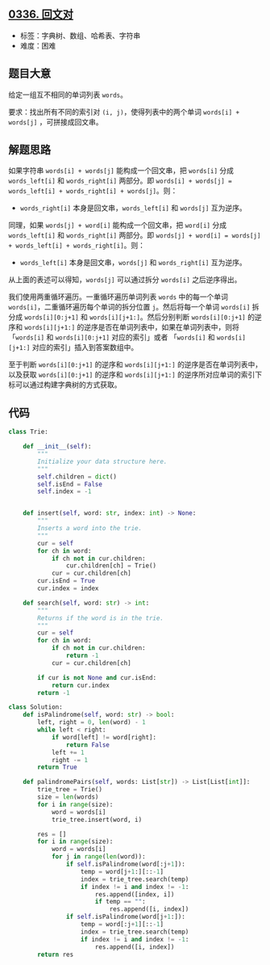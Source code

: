 ## [0336. 回文对](https://leetcode-cn.com/problems/palindrome-pairs/)

- 标签：字典树、数组、哈希表、字符串
- 难度：困难

## 题目大意

给定一组互不相同的单词列表 `words`。

要求：找出所有不同的索引对 `(i, j)`，使得列表中的两个单词 `words[i] + words[j]` ，可拼接成回文串。

## 解题思路

如果字符串 `words[i] + words[j]` 能构成一个回文串，把 `words[i]` 分成 `words_left[i]` 和 `words_right[i]` 两部分。即 `words[i] + words[j] = words_left[i] + words_right[i] + words[j]`。则：

- `words_right[i]` 本身是回文串，`words_left[i]` 和 `words[j]` 互为逆序。

同理，如果 `words[j] + word[i]` 能构成一个回文串，把 `word[i]` 分成 `words_left[i]` 和 `words_right[i]` 两部分。即 `words[j] + word[i] = words[j] + words_left[i] + words_right[i]`。则：

- `words_left[i]` 本身是回文串，`words[j]` 和 `words_right[i]` 互为逆序。

从上面的表述可以得知，`words[j]` 可以通过拆分 `words[i]` 之后逆序得出。

我们使用两重循环遍历。一重循环遍历单词列表 `words` 中的每一个单词 `words[i]`，二重循环遍历每个单词的拆分位置 `j`。然后将每一个单词 `words[i]` 拆分成 `words[i][0:j+1]` 和 `words[i][j+1:]`。然后分别判断 `words[i][0:j+1]` 的逆序和 `words[i][j+1:]` 的逆序是否在单词列表中，如果在单词列表中，则将「`words[i]` 和 `words[i][0:j+1]` 对应的索引」或者 「`words[i]` 和 `words[i][j+1:]` 对应的索引」插入到答案数组中。

至于判断 `words[i][0:j+1]` 的逆序和 `words[i][j+1:]` 的逆序是否在单词列表中，以及获取 `words[i][0:j+1]` 的逆序和 `words[i][j+1:]` 的逆序所对应单词的索引下标可以通过构建字典树的方式获取。

## 代码

```Python
class Trie:

    def __init__(self):
        """
        Initialize your data structure here.
        """
        self.children = dict()
        self.isEnd = False
        self.index = -1


    def insert(self, word: str, index: int) -> None:
        """
        Inserts a word into the trie.
        """
        cur = self
        for ch in word:
            if ch not in cur.children:
                cur.children[ch] = Trie()
            cur = cur.children[ch]
        cur.isEnd = True
        cur.index = index

    def search(self, word: str) -> int:
        """
        Returns if the word is in the trie.
        """
        cur = self
        for ch in word:
            if ch not in cur.children:
                return -1
            cur = cur.children[ch]

        if cur is not None and cur.isEnd:
            return cur.index
        return -1

class Solution:
    def isPalindrome(self, word: str) -> bool:
        left, right = 0, len(word) - 1
        while left < right:
            if word[left] != word[right]:
                return False
            left += 1
            right -= 1
        return True

    def palindromePairs(self, words: List[str]) -> List[List[int]]:
        trie_tree = Trie()
        size = len(words)
        for i in range(size):
            word = words[i]
            trie_tree.insert(word, i)

        res = []
        for i in range(size):
            word = words[i]
            for j in range(len(word)):
                if self.isPalindrome(word[:j+1]):
                    temp = word[j+1:][::-1]
                    index = trie_tree.search(temp)
                    if index != i and index != -1:
                        res.append([index, i])
                        if temp == "":
                            res.append([i, index])
                if self.isPalindrome(word[j+1:]):
                    temp = word[:j+1][::-1]
                    index = trie_tree.search(temp)
                    if index != i and index != -1:
                        res.append([i, index])
        return res
```

